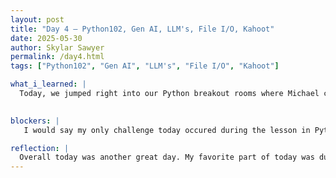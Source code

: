 ```yaml
---
layout: post
title: "Day 4 – Python102, Gen AI, LLM's, File I/O, Kahoot"
date: 2025-05-30
author: Skylar Sawyer
permalink: /day4.html
tags: ["Python102", "Gen AI", "LLM's", "File I/O", "Kahoot"]

what_i_learned: |
  Today, we jumped right into our Python breakout rooms where Michael continued the lesson on File I/O. He continued to explain to us what readlines do and how we can utilize them in code. We then proceeded to complete a series of assignments to practice these methods while incorporating some of the methods that we learned previously like sets, list and dictionaries. After lunch, Cldye taught us about Gen AI and LLM's. He started off by breaking down the different types of AI, which consisted of artificial intelligence, machine learning, deep learning, and Gen AI. Clyde also introduced us to some gen AI websites that we could create characters, music, and voices which was really cool.

 
blockers: |
   I would say my only challenge today occured during the lesson in Python102. Our very last assignments was a bit difficult for me as I kept running into errors.

reflection: |
  Overall today was another great day. My favorite part of today was during Clyde's presentation on on Gen AI and LLm's. It was super informative and the activities made it more entertaining. I like the kahoots it kept the lesson interactive which motivates more people to engage. I also liked the poll activity that we did towards the end. It keeps us engaged and allows us to interact with our peers.
---
```

